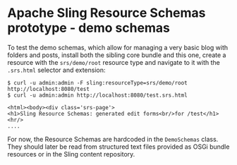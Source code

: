 Apache Sling Resource Schemas prototype - demo schemas
======================================================

To test the demo schemas, which allow for managing a very basic blog with folders and posts, install 
both the sibling core bundle and this one, create a resource with the `srs/demo/root`
resource type and navigate to it with the `.srs.html` selector and extension:

    $ curl -u admin:admin -F sling:resourceType=srs/demo/root http://localhost:8080/test
    $ curl -u admin:admin http://localhost:8080/test.srs.html
  
    <html><body><div class='srs-page'>
    <h1>Sling Resource Schemas: generated edit forms<br/>for /test</h1><hr/>
    ....

For now, the Resource Schemas are hardcoded in the `DemoSchemas` class. They should later be read from
structured text files provided as OSGi bundle resources or in the Sling content repository.
